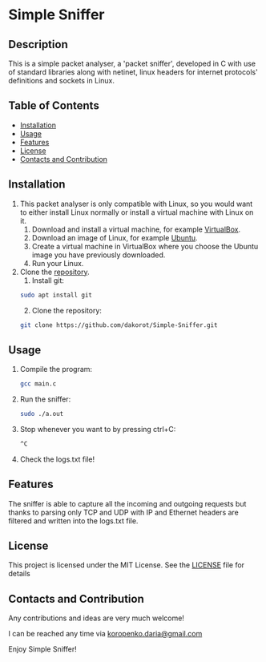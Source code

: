 # Simple Sniffer

## Description 
This is a simple packet analyser, a 'packet sniffer', developed in C with use of standard libraries along with netinet, linux headers for internet protocols' definitions and sockets in Linux.

## Table of Contents
- [Installation](#installation)
- [Usage](#usage)
- [Features](#features)
- [License](#license)
- [Contacts and Contribution](#contacts-and-contribution)

## Installation 
1. This packet analyser is only compatible with Linux, so you would want to either install Linux normally or install a virtual machine with Linux on it.
   1. Download and install a virtual machine, for example [VirtualBox](https://www.virtualbox.org/wiki/Downloads).
   2. Download an image of Linux, for example [Ubuntu](https://ubuntu.com/download/desktop#support).
   3. Create a virtual machine in VirtualBox where you choose the Ubuntu image you have previously downloaded. 
   4. Run your Linux.
2. Clone the [repository](https://github.com/dakorot/Simple-Sniffer.git).
    1. Install git: 
   ```bash
   sudo apt install git
   ```
   2. Clone the repository:
   ```bash
   git clone https://github.com/dakorot/Simple-Sniffer.git
   ```

## Usage
1. Compile the program:
    ```bash
   gcc main.c
   ```
2. Run the sniffer: 
    ```bash
   sudo ./a.out
   ```
3. Stop whenever you want to by pressing ctrl+C: 
    ```bash
   ^C 
   ```
4. Check the logs.txt file!

## Features
The sniffer is able to capture all the incoming and outgoing requests but thanks to parsing only TCP and UDP with IP and Ethernet headers are filtered and written into the logs.txt file. 

## License
This project is licensed under the MIT License. See the [LICENSE](LICENSE) file for details

## Contacts and Contribution
Any contributions and ideas are very much welcome!

I can be reached any time via [koropenko.daria@gmail.com](mailto:koropenko.daria@gmail.com)

Enjoy Simple Sniffer!
